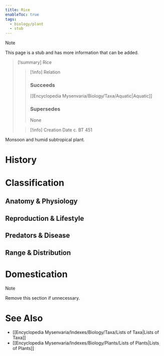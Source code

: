 ```yaml
---
title: Rice
enableToc: true
tags:
  - biology/plant
  - stub
---
```


> [!note]
> This page is a stub and has more information that can be added.

> [!summary] Rice
> > [!info] Relation
> > ### Succeeds
> > [[Encyclopedia Mysenvaria/Biology/Taxa/Aquatic|Aquatic]]
> > ### Supersedes
> > None
>
> > [!info] Creation Date
> > c. BT 451

Monsoon and humid subtropical plant.
# History

# Classification
## Anatomy & Physiology

## Reproduction & Lifestyle

## Predators & Disease

## Range & Distribution

# Domestication

> [!note]
> Remove this section if unnecessary.
# See Also
- [[Encyclopedia Mysenvaria/Indexes/Biology/Taxa/Lists of Taxa|Lists of Taxa]]
- [[Encyclopedia Mysenvaria/Indexes/Biology/Plants/Lists of Plants|Lists of Plants]]